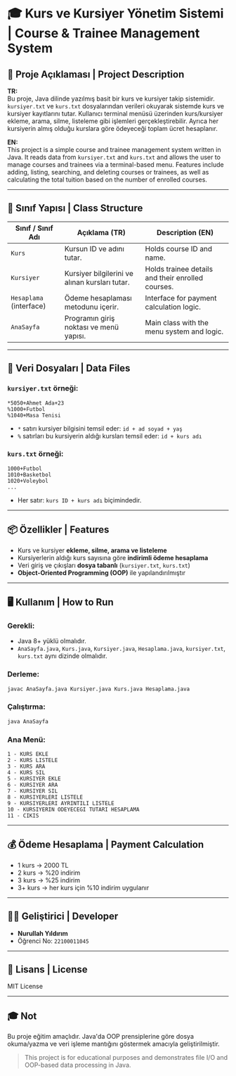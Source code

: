# 🎓 Kurs ve Kursiyer Yönetim Sistemi | Course & Trainee Management System

## 📌 Proje Açıklaması | Project Description

**TR:**  
Bu proje, Java dilinde yazılmış basit bir kurs ve kursiyer takip sistemidir. `kursiyer.txt` ve `kurs.txt` dosyalarından verileri okuyarak sistemde kurs ve kursiyer kayıtlarını tutar. Kullanıcı terminal menüsü üzerinden kurs/kursiyer ekleme, arama, silme, listeleme gibi işlemleri gerçekleştirebilir. Ayrıca her kursiyerin almış olduğu kurslara göre ödeyeceği toplam ücret hesaplanır.

**EN:**  
This project is a simple course and trainee management system written in Java. It reads data from `kursiyer.txt` and `kurs.txt` and allows the user to manage courses and trainees via a terminal-based menu. Features include adding, listing, searching, and deleting courses or trainees, as well as calculating the total tuition based on the number of enrolled courses.

---

## 🧩 Sınıf Yapısı | Class Structure

| Sınıf / Sınıf Adı     | Açıklama (TR)                                      | Description (EN)                                       |
|------------------------|---------------------------------------------------|--------------------------------------------------------|
| `Kurs`                | Kursun ID ve adını tutar.                         | Holds course ID and name.                              |
| `Kursiyer`            | Kursiyer bilgilerini ve alınan kursları tutar.    | Holds trainee details and their enrolled courses.      |
| `Hesaplama` (interface) | Ödeme hesaplaması metodunu içerir.                | Interface for payment calculation logic.               |
| `AnaSayfa`            | Programın giriş noktası ve menü yapısı.           | Main class with the menu system and logic.             |

---

## 📂 Veri Dosyaları | Data Files

### `kursiyer.txt` örneği:

```
*5050+Ahmet Ada+23
%1000+Futbol
%1040+Masa Tenisi
```

- `*` satırı kursiyer bilgisini temsil eder: `id + ad soyad + yaş`
- `%` satırları bu kursiyerin aldığı kursları temsil eder: `id + kurs adı`

### `kurs.txt` örneği:

```
1000+Futbol
1010+Basketbol
1020+Voleybol
...
```

- Her satır: `kurs ID + kurs adı` biçimindedir.

---

## 📦 Özellikler | Features

- Kurs ve kursiyer **ekleme, silme, arama ve listeleme**
- Kursiyerlerin aldığı kurs sayısına göre **indirimli ödeme hesaplama**
- Veri giriş ve çıkışları **dosya tabanlı** (`kursiyer.txt`, `kurs.txt`)
- **Object-Oriented Programming (OOP)** ile yapılandırılmıştır

---

## 🖥️ Kullanım | How to Run

### Gerekli:
- Java 8+ yüklü olmalıdır.
- `AnaSayfa.java`, `Kurs.java`, `Kursiyer.java`, `Hesaplama.java`, `kursiyer.txt`, `kurs.txt` aynı dizinde olmalıdır.

### Derleme:

```bash
javac AnaSayfa.java Kursiyer.java Kurs.java Hesaplama.java
```

### Çalıştırma:

```bash
java AnaSayfa
```

### Ana Menü:

```text
1 - KURS EKLE
2 - KURS LISTELE
3 - KURS ARA
4 - KURS SIL
5 - KURSIYER EKLE
6 - KURSIYER ARA
7 - KURSIYER SIL
8 - KURSIYERLERI LISTELE
9 - KURSIYERLERI AYRINTILI LISTELE
10 - KURSIYERIN ODEYECEGI TUTARI HESAPLAMA
11 - CIKIS
```

---

## 💰 Ödeme Hesaplama | Payment Calculation

- 1 kurs → 2000 TL  
- 2 kurs → %20 indirim  
- 3 kurs → %25 indirim  
- 3+ kurs → her kurs için %10 indirim uygulanır

---

## 👨‍💻 Geliştirici | Developer

- **Nurullah Yıldırım**
- Öğrenci No: `22100011045`

---

## 📄 Lisans | License

MIT License

---

## 🎓 Not

Bu proje eğitim amaçlıdır. Java'da OOP prensiplerine göre dosya okuma/yazma ve veri işleme mantığını göstermek amacıyla geliştirilmiştir.

> This project is for educational purposes and demonstrates file I/O and OOP-based data processing in Java.